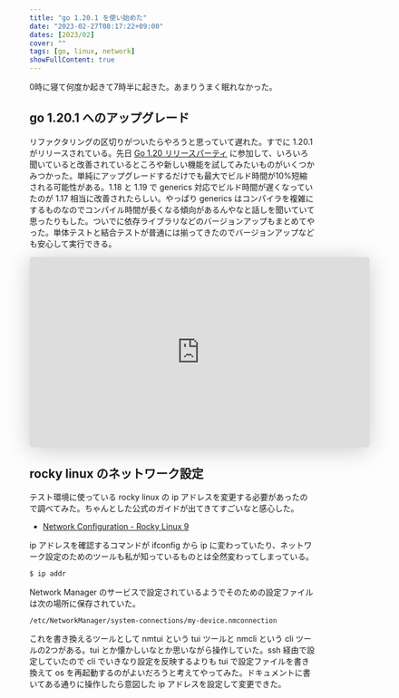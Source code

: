 ```yaml
---
title: "go 1.20.1 を使い始めた"
date: "2023-02-27T08:17:22+09:00"
dates: [2023/02]
cover: ""
tags: [go, linux, network]
showFullContent: true
---
```


0時に寝て何度か起きて7時半に起きた。あまりうまく眠れなかった。

## go 1.20.1 へのアップグレード

リファクタリングの区切りがついたらやろうと思っていて遅れた。すでに 1.20.1 がリリースされている。先日 [Go 1.20 リリースパーティ](https://gocon.connpass.com/event/273096/) に参加して、いろいろ聞いていると改善されているところや新しい機能を試してみたいものがいくつかみつかった。単純にアップグレードするだけでも最大でビルド時間が10%短縮される可能性がある。1.18 と 1.19 で generics 対応でビルド時間が遅くなっていたのが 1.17 相当に改善されたらしい。やっぱり generics はコンパイラを複雑にするものなのでコンパイル時間が長くなる傾向があるんやなと話しを聞いていて思ったりもした。ついでに依存ライブラリなどのバージョンアップもまとめてやった。単体テストと結合テストが普通には揃ってきたのでバージョンアップなども安心して実行できる。

<iframe class="speakerdeck-iframe" frameborder="0" src="https://speakerdeck.com/player/b76374a32d394b66afdfea89da855927?slide=1" title="What's new in Go 1.20?" allowfullscreen="true" style="border: 0px; background: padding-box padding-box rgba(0, 0, 0, 0.1); margin: 0px; padding: 0px; border-radius: 6px; box-shadow: rgba(0, 0, 0, 0.2) 0px 5px 40px; width: 600px; height: auto; aspect-ratio: 560 / 314;" data-ratio="1.78343949044586"></iframe>

## rocky linux のネットワーク設定

テスト環境に使っている rocky linux の ip アドレスを変更する必要があったので調べてみた。ちゃんとした公式のガイドが出てきてすごいなと感心した。

* [Network Configuration - Rocky Linux 9](https://docs.rockylinux.org/guides/network/basic_network_configuration/)

ip アドレスを確認するコマンドが ifconfig から ip に変わっていたり、ネットワーク設定のためのツールも私が知っているものとは全然変わってしまっている。

```bash
$ ip addr
```

Network Manager のサービスで設定されているようでそのための設定ファイルは次の場所に保存されていた。

```
/etc/NetworkManager/system-connections/my-device.nmconnection 
```

これを書き換えるツールとして nmtui という tui ツールと nmcli という cli ツールの2つがある。tui とか懐かしいなとか思いながら操作していた。ssh 経由で設定していたので cli でいきなり設定を反映するよりも tui で設定ファイルを書き換えて os を再起動するのがよいだろうと考えてやってみた。ドキュメントに書いてある通りに操作したら意図した ip アドレスを設定して変更できた。
